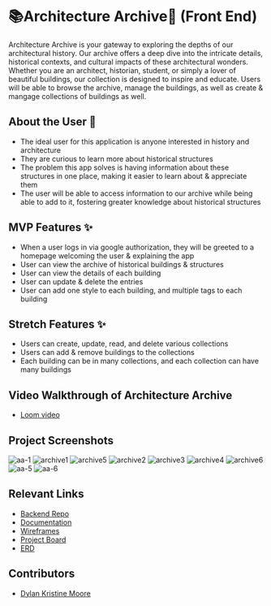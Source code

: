 # 📚Architecture Archive🏢 (Front End)

Architecture Archive is your gateway to exploring the depths of our architectural history. Our archive offers a deep dive into the intricate details, historical contexts, and cultural impacts of these architectural wonders. Whether you are an architect, historian, student, or simply a lover of beautiful buildings, our collection is designed to inspire and educate. Users will be able to browse the archive, manage the buildings, as well as create & mangage collections of buildings as well.

## About the User 👤
- The ideal user for this application is anyone interested in history and architecture
- They are curious to learn more about historical structures
- The problem this app solves is having information about these structures in one place, making it easier to learn about & appreciate them
- The user will be able to access information to our archive while being able to add to it, fostering greater knowledge about historical structures

## MVP Features ✨
- When a user logs in via google authorization, they will be greeted to a homepage welcoming the user & explaining the app
- User can view the archive of historical buildings & structures
- User can view the details of each building
- User can update & delete the entries
- User can add one style to each building, and multiple tags to each building

## Stretch Features ✨
- Users can create, update, read, and delete various collections
- Users can add & remove buildings to the collections
- Each building can be in many collections, and each collection can have many buildings

## Video Walkthrough of Architecture Archive
- [Loom video](https://www.loom.com/share/ac4a28c86edb4c40b31b69b577e0426b?sid=a37492b8-d72d-4081-a60c-2ad7c307634a)

## Project Screenshots
![aa-1](https://github.com/dylankmoore/ArchitectureArchiveFE/assets/134669892/6c9317ef-85b4-4faa-97ff-cd89039d6bb5)
![archive1](https://github.com/dylankmoore/ArchitectureArchiveFE/assets/134669892/d5f602cd-cbd8-41b7-bb23-5570d9163806)
![archive5](https://github.com/dylankmoore/ArchitectureArchiveFE/assets/134669892/3ce9a72d-a80a-4ec9-a07d-f56f0e7bf75f)
![archive2](https://github.com/dylankmoore/ArchitectureArchiveFE/assets/134669892/5add087b-f3f7-47cf-ba81-2972ec8e5e8d)
![archive3](https://github.com/dylankmoore/ArchitectureArchiveFE/assets/134669892/aa6febce-3474-4a17-8f7b-ba6da1e33883)
![archive4](https://github.com/dylankmoore/ArchitectureArchiveFE/assets/134669892/2307613d-3930-4765-a5ba-28d722cb0f9c)
![archive6](https://github.com/dylankmoore/ArchitectureArchiveFE/assets/134669892/3834e2ab-8c4c-4bb0-ad7e-3d96c0fdd0a8)
![aa-5](https://github.com/dylankmoore/ArchitectureArchiveFE/assets/134669892/6a1aa6b9-5d6e-491e-b13f-e52306f9a249)
![aa-6](https://github.com/dylankmoore/ArchitectureArchiveFE/assets/134669892/810b3eeb-1bd9-4d9c-8b1e-944e460226aa)

## Relevant Links 
- [Backend Repo](https://github.com/dylankmoore/ArchitectureArchiveBE)
- [Documentation](https://documenter.getpostman.com/view/32819688/2sA3QtdWJM)
- [Wireframes](https://www.figma.com/design/957lYWWtl76ehs8c2vvPOO/Architecture-Archive?node-id=0-1&t=MFflAYoGfrfn982U-1)
- [Project Board](https://github.com/users/dylankmoore/projects/13)
- [ERD](https://dbdiagram.io/d/ARCHIVE-663992099e85a46d5527466f)

## Contributors
- [Dylan Kristine Moore](https://github.com/dylankmoore)
